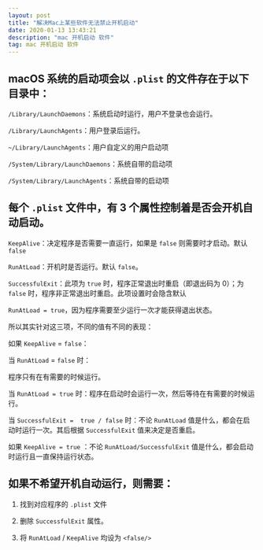 ```yaml
---
layout: post
title: "解决Mac上某些软件无法禁止开机启动"
date: 2020-01-13 13:43:21 
description: "mac 开机启动 软件"
tag: mac 开机启动 软件
---
```


## macOS 系统的启动项会以 `.plist` 的文件存在于以下目录中：

`/Library/LaunchDaemons`：系统启动时运行，用户不登录也会运行。

`/Library/LaunchAgents`：用户登录后运行。

`~/Library/LaunchAgents`：用户自定义的用户启动项

`/System/Library/LaunchDaemons`：系统自带的启动项

`/System/Library/LaunchAgents`：系统自带的启动项

## 每个 `.plist` 文件中，有 3 个属性控制着是否会开机自动启动。

`KeepAlive`：决定程序是否需要一直运行，如果是 `false` 则需要时才启动。默认 `false`

`RunAtLoad`：开机时是否运行。默认 `false`。

`SuccessfulExit`：此项为 `true` 时，程序正常退出时重启（即退出码为 0）；为 `false` 时，程序非正常退出时重启。此项设置时会隐含默认 

`RunAtLoad = true`，因为程序需要至少运行一次才能获得退出状态。

所以其实针对这三项，不同的值有不同的表现：

如果 `KeepAlive` = `false`：

当 `RunAtLoad` = `false` 时：

程序只有在有需要的时候运行。

当 `RunAtLoad = true` 时：程序在启动时会运行一次，然后等待在有需要的时候运行。

当 `SuccessfulExit =  true / false` 时：不论 `RunAtLoad` 值是什么，都会在启动时运行一次。其后根据 `SuccessfulExit` 值来决定是否重启。 

如果 `KeepAlive = true` ：不论 `RunAtLoad/SuccessfulExit` 值是什么，都会启动时运行且一直保持运行状态。

## 如果不希望开机自动运行，则需要：

1. 找到对应程序的 `.plist` 文件 

2. 删除 `SuccessfulExit` 属性。

3. 将 `RunAtLoad` / `KeepAlive` 均设为 `<false/>`
